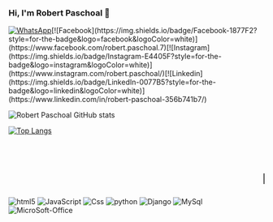 ### Hi, I'm Robert Paschoal 🖖

[![WhatsApp](https://img.shields.io/badge/WhatsApp-25D366?style=for-the-badge&logo=whatsapp&logoColor=white)](https://wa.me/5512988448157?text=Olá%20Robert,%20Tudo%20Bem?)[![Facebook](https://img.shields.io/badge/Facebook-1877F2?style=for-the-badge&logo=facebook&logoColor=white)](https://www.facebook.com/robert.paschoal.7)[![Instagram](https://img.shields.io/badge/Instagram-E4405F?style=for-the-badge&logo=instagram&logoColor=white)](https://www.instagram.com/robert.paschoal/)[![Linkedin](https://img.shields.io/badge/LinkedIn-0077B5?style=for-the-badge&logo=linkedin&logoColor=white)](https://www.linkedin.com/in/robert-paschoal-356b741b7/)

![Robert Paschoal GitHub stats](https://github-readme-stats.vercel.app/api?username=paschoalrobert&show_icons=true&theme=radical)


[![Top Langs](https://github-readme-stats.vercel.app/api/top-langs/?username=paschoalrobert&layout=compact)](https://github.com/paschoalrobert/github-readme-stats)

<div style="display: inline_block"><br/>
    <h1><marquee>I've skills with:</marquee></h1>
    <img aling="center" alt="html5" src="https://img.shields.io/badge/HTML5-E34F26?style=for-the-badge&logo=html5&logoColor=white">
    <img aling="center" alt="JavaScript" src="https://img.shields.io/badge/JavaScript-F7DF1E?style=for-the-badge&logo=javascript&logoColor=black">
    <img aling="center" alt="Css" src="https://img.shields.io/badge/CSS3-1572B6?style=for-the-badge&logo=css3&logoColor=white">
    <img aling="center" alt="python" src="https://img.shields.io/badge/Python-14354C?style=for-the-badge&logo=python&logoColor=white">
    <img aling="center" alt="Django" src="https://img.shields.io/badge/Django-092E20?style=for-the-badge&logo=django&logoColor=white">
    <img aling="center" alt="MySql" src="https://img.shields.io/badge/MySQL-00000F?style=for-the-badge&logo=mysql&logoColor=white">
    <img aling="center" alt="MicroSoft-Office" src="https://img.shields.io/badge/Microsoft_Office-D83B01?style=for-the-badge&logo=microsoft-office&logoColor=white">
</div>
